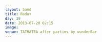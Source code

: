 ```yaml
---
layout: band
title: Radu+
day: 19
date: 2013-07-20 02:15
image: 
venue: TATRATEA after parties by wunderBar
---
```



